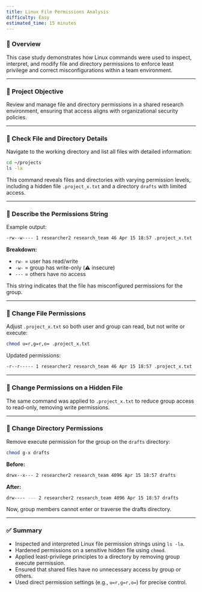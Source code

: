```yaml
---
title: Linux File Permissions Analysis
difficulty: Easy
estimated_time: 15 minutes
---
```


### 🔐 Overview
This case study demonstrates how Linux commands were used to inspect, interpret, and modify file and directory permissions to enforce least privilege and correct misconfigurations within a team environment.

---

### 🧾 Project Objective
Review and manage file and directory permissions in a shared research environment, ensuring that access aligns with organizational security policies.

---

### 📂 Check File and Directory Details
Navigate to the working directory and list all files with detailed information:

```bash
cd ~/projects
ls -la
```

This command reveals files and directories with varying permission levels, including a hidden file `.project_x.txt` and a directory `drafts` with limited access.

---

### 🔎 Describe the Permissions String
Example output:

```bash
-rw--w---- 1 researcher2 research_team 46 Apr 15 18:57 .project_x.txt
```

**Breakdown:**
- `rw-` = user has read/write
- `-w-` = group has write-only (⚠️ insecure)
- `---` = others have no access

This string indicates that the file has misconfigured permissions for the group.

---

### 🔧 Change File Permissions
Adjust `.project_x.txt` so both user and group can read, but not write or execute:

```bash
chmod u=r,g=r,o= .project_x.txt
```

Updated permissions:

```bash
-r--r----- 1 researcher2 research_team 46 Apr 15 18:57 .project_x.txt
```

---

### 🫥 Change Permissions on a Hidden File
The same command was applied to `.project_x.txt` to reduce group access to read-only, removing write permissions.

---

### 📁 Change Directory Permissions
Remove execute permission for the group on the `drafts` directory:

```bash
chmod g-x drafts
```

**Before:**
```bash
drwx--x--- 2 researcher2 research_team 4096 Apr 15 18:57 drafts
```

**After:**
```bash
drw---- --- 2 researcher2 research_team 4096 Apr 15 18:57 drafts
```

Now, group members cannot enter or traverse the drafts directory.

---

### ✅ Summary
- Inspected and interpreted Linux file permission strings using `ls -la`.
- Hardened permissions on a sensitive hidden file using `chmod`.
- Applied least-privilege principles to a directory by removing group execute permission.
- Ensured that shared files have no unnecessary access by group or others.
- Used direct permission settings (e.g., `u=r,g=r,o=`) for precise control.